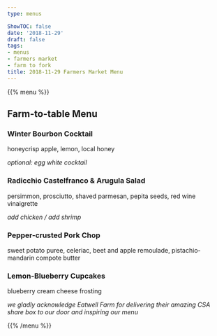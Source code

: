 ```yaml
---
type: menus

ShowTOC: false
date: '2018-11-29'
draft: false
tags:
- menus
- farmers market
- farm to fork
title: 2018-11-29 Farmers Market Menu
---
```


{{% menu %}}

## Farm\-to\-table Menu

### Winter Bourbon Cocktail

honeycrisp apple, lemon, local honey

*optional: egg white cocktail*

### Radicchio Castelfranco & Arugula Salad

persimmon, prosciutto, shaved parmesan,
pepita seeds, red wine vinaigrette

*add chicken / add shrimp*

### Pepper\-crusted Pork Chop

sweet potato puree, celeriac, beet and apple remoulade,
pistachio\-mandarin compote butter

### Lemon\-Blueberry Cupcakes

blueberry cream cheese frosting


*we gladly acknowledge Eatwell Farm for delivering their*
*amazing CSA share box to our door and inspiring our menu*

{{% /menu %}}

